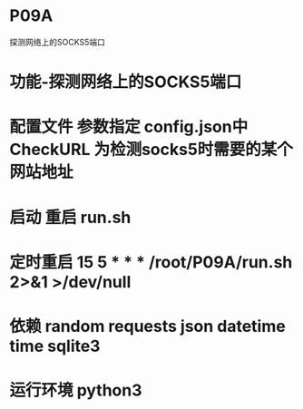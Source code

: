 # P09A
探测网络上的SOCKS5端口


# 功能-探测网络上的SOCKS5端口 
# 配置文件 参数指定 config.json中 CheckURL 为检测socks5时需要的某个网站地址
# 启动 重启 run.sh
# 定时重启 15 5 * * * /root/P09A/run.sh 2>&1 >/dev/null
# 依赖 random requests json datetime time sqlite3
# 运行环境 python3
